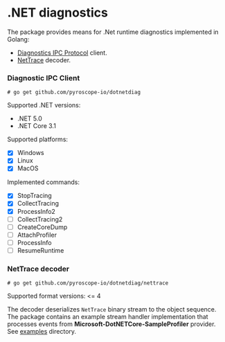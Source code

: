 # .NET diagnostics

The package provides means for .Net runtime diagnostics implemented in Golang:
 - [Diagnostics IPC Protocol](https://github.com/dotnet/diagnostics/blob/main/documentation/design-docs/ipc-protocol.md#transport) client.
 - [NetTrace](https://github.com/microsoft/perfview/blob/main/src/TraceEvent/EventPipe/EventPipeFormat.md) decoder.

### Diagnostic IPC Client

```
# go get github.com/pyroscope-io/dotnetdiag
```

Supported .NET versions:
 - .NET 5.0
 - .NET Core 3.1

Supported platforms:
 - [x] Windows
 - [x] Linux
 - [x] MacOS

Implemented commands:
 - [x] StopTracing
 - [x] CollectTracing
 - [x] ProcessInfo2
 - [ ] CollectTracing2
 - [ ] CreateCoreDump
 - [ ] AttachProfiler
 - [ ] ProcessInfo
 - [ ] ResumeRuntime

### NetTrace decoder

```
# go get github.com/pyroscope-io/dotnetdiag/nettrace
```

Supported format versions: <= 4

The decoder deserializes `NetTrace` binary stream to the object sequence. The package contains an example stream
handler implementation that processes events from **Microsoft-DotNETCore-SampleProfiler** provider. See [examples](examples) directory.
